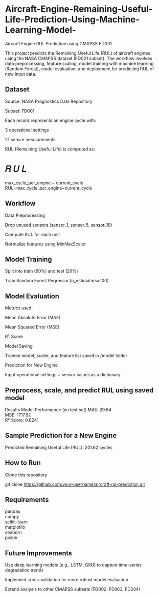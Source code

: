 # Aircraft-Engine-Remaining-Useful-Life-Prediction-Using-Machine-Learning-Model-
Aircraft Engine RUL Prediction using CMAPSS FD001

This project predicts the Remaining Useful Life (RUL) of aircraft engines using the NASA CMAPSS dataset (FD001 subset). The workflow involves data preprocessing, feature scaling, model training with machine learning (Random Forest), model evaluation, and deployment for predicting RUL of new input data.



 ## Dataset

Source: NASA Prognostics Data Repository

Subset: FD001

Each record represents an engine cycle with:

3 operational settings

21 sensor measurements

RUL (Remaining Useful Life) is computed as:

𝑅
𝑈
𝐿
=
max_cycle_per_engine
−
current_cycle
RUL=max_cycle_per_engine−current_cycle
## Workflow

Data Preprocessing

Drop unused sensors (sensor_1, sensor_5, sensor_10)

Compute RUL for each unit

Normalize features using MinMaxScaler

## Model Training

Split into train (80%) and test (20%)

Train Random Forest Regressor (n_estimators=100)

## Model Evaluation

Metrics used:

Mean Absolute Error (MAE)

Mean Squared Error (MSE)

R² Score

Model Saving

Trained model, scaler, and feature list saved in /model folder

Prediction for New Engine

Input operational settings + sensor values as a dictionary

## Preprocess, scale, and predict RUL using saved model

 Results
 Model Performance (on test set)
MAE: 29.64  
MSE: 1717.62  
R² Score: 0.6241  

 ## Sample Prediction for a New Engine
Predicted Remaining Useful Life (RUL): 201.62 cycles

##  How to Run

Clone this repository

git clone https://github.com/your-username/aircraft-rul-prediction.git




  ## Requirements
pandas  
numpy  
scikit-learn  
matplotlib  
seaborn  
pickle  

 ## Future Improvements

Use deep learning models (e.g., LSTM, GRU) to capture time-series degradation trends

Implement cross-validation for more robust model evaluation

Extend analysis to other CMAPSS subsets (FD002, FD003, FD004)
